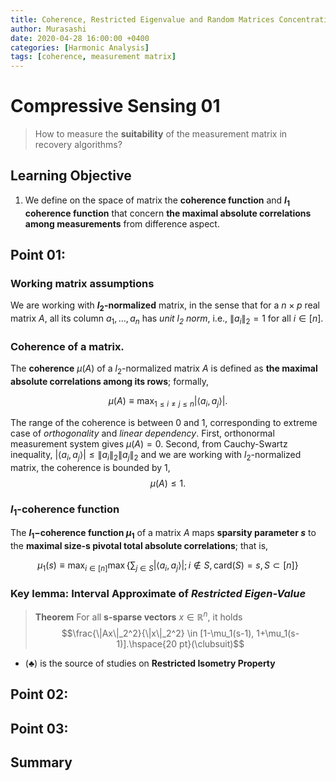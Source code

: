 ```yaml
---
title: Coherence, Restricted Eigenvalue and Random Matrices Concentration
author: Murasashi
date: 2020-04-28 16:00:00 +0400
categories: [Harmonic Analysis] 
tags: [coherence, measurement matrix]
---
```


# Compressive Sensing 01

> How to measure the __suitability__ of the measurement matrix in recovery algorithms?

## Learning Objective

1. We define on the space of matrix the __coherence function__ and __$l_1$ coherence function__ that concern __the maximal absolute correlations among measurements__ from difference aspect.

## Point 01:

### Working matrix assumptions
We are working with __$l_2$-normalized__ matrix, in the sense that for a $n\times p$ real matrix $A$, all its column $a_1, ..., a_{n}$ has _unit $l_2$ norm_, i.e., $\|a_i\|_2=1$ for all $i\in [n]$.

### Coherence of a matrix.

The __coherence__ $\mu(A)$ of a $l_2$-normalized matrix $A$ is defined as __the maximal absolute correlations among its rows__; formally,

$$
\mu(A) \equiv \max_{1\le i \neq j \le n}|\langle a_i, a_j \rangle|.
$$

The range of the coherence is between 0 and 1, corresponding to extreme case of _orthogonality_ and _linear dependency_. First, orthonormal measurement system gives $\mu(A)=0$. Second, from Cauchy-Swartz inequality, $|\langle a_i, a_j \rangle| \le \|a_i\|_2\|a_j\|_2$ and we are working with $l_2$-normalized matrix, the coherence is bounded by 1,
$$
\mu(A) \le 1.
$$

### $l_1$-coherence function

The __$l_1-$coherence function $\mu_1$__ of a matrix $A$ maps __sparsity parameter $s$__ to the __maximal size-s pivotal total absolute correlations__; that is,

$$
\mu_{1}(s) \equiv\max_{i\in[n]}\max\bigg\{\sum_{j\in S}|\langle a_i, a_j \rangle| ; i\notin S, \text{card}(S)=s, S \subset [n]\bigg\}
$$

### Key lemma: Interval Approximate of _Restricted Eigen-Value_

> __Theorem__ For all __s-sparse vectors__ $x\in\mathbb{R}^{n}$, it holds
>  $$\frac{\|Ax\|_2^2}{\|x\|_2^2} \in [1-\mu_1(s-1), 1+\mu_1(s-1)].\hspace{20 pt}(\clubsuit)$$ 

- $(\clubsuit)$ is the source of studies on __Restricted Isometry Property__

## Point 02:

## Point 03:

## Summary
